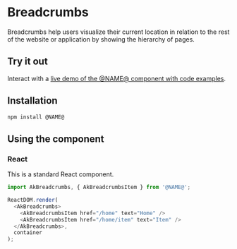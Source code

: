 # Breadcrumbs

Breadcrumbs help users visualize their current location in relation to the rest of the website or application by showing the hierarchy of pages.

## Try it out

Interact with a [live demo of the @NAME@ component with code examples](https://aui-cdn.atlassian.com/atlaskit/stories/@NAME@/@VERSION@/).

## Installation

```sh
npm install @NAME@
```

## Using the component

### React

This is a standard React component.

```js
import AkBreadcrumbs, { AkBreadcrumbsItem } from '@NAME@';

ReactDOM.render(
  <AkBreadcrumbs>
    <AkBreadcrumbsItem href="/home" text="Home" />
    <AkBreadcrumbsItem href="/home/item" text="Item" />
  </AkBreadcrumbs>,
  container
);
```

